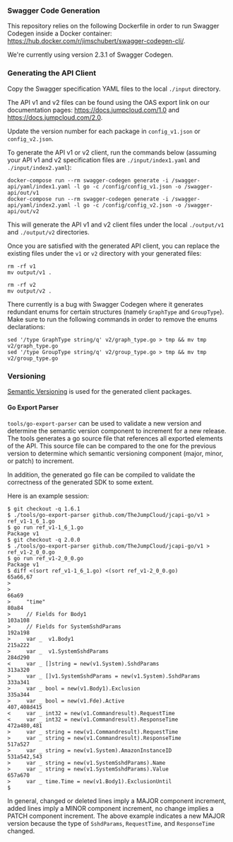### Swagger Code Generation

This repository relies on the following Dockerfile in order to run
Swagger Codegen inside a Docker container:
https://hub.docker.com/r/jimschubert/swagger-codegen-cli/.

We're currently using version 2.3.1 of Swagger Codegen.

### Generating the API Client

Copy the Swagger specification YAML files to the local `./input` directory.

The API v1 and v2 files can be found using the OAS export link on our
documentation pages: https://docs.jumpcloud.com/1.0 and
https://docs.jumpcloud.com/2.0.

Update the version number for each package in `config_v1.json` or
`config_v2.json`.

To generate the API v1 or v2 client, run the commands below (assuming your
API v1 and v2 specification files are `./input/index1.yaml` and
`./input/index2.yaml`):

```
docker-compose run --rm swagger-codegen generate -i /swagger-api/yaml/index1.yaml -l go -c /config/config_v1.json -o /swagger-api/out/v1
docker-compose run --rm swagger-codegen generate -i /swagger-api/yaml/index2.yaml -l go -c /config/config_v2.json -o /swagger-api/out/v2
```

This will generate the API v1 and v2 client files under the local
`./output/v1` and `./output/v2` directories.

Once you are satisfied with the generated API client, you can replace the
existing files under the `v1` or `v2` directory with your generated files:

```
rm -rf v1
mv output/v1 .

rm -rf v2
mv output/v2 .
```

There currently is a bug with Swagger Codegen where it generates redundant
enums for certain structures (namely `GraphType` and `GroupType`).
Make sure to run the following commands in order to remove the enums
declarations:

```
sed '/type GraphType string/q' v2/graph_type.go > tmp && mv tmp v2/graph_type.go
sed '/type GroupType string/q' v2/group_type.go > tmp && mv tmp v2/group_type.go
```
### Versioning

[Semantic Versioning](https://semver.org) is used for the generated client packages.

#### Go Export Parser

`tools/go-export-parser` can be used to validate a new version and determine the semantic version
component to increment for a new release. The tools generates a go source file that references all
exported elements of the API. This source file can be compared to the one for the previous version
to determine which semantic versioning component (major, minor, or patch) to increment.

In addition, the generated go file can be compiled to validate the correctness of the generated SDK to 
some extent.

Here is an example session:

```
$ git checkout -q 1.6.1
$ ./tools/go-export-parser github.com/TheJumpCloud/jcapi-go/v1 > ref_v1-1_6_1.go
$ go run ref_v1-1_6_1.go
Package v1
$ git checkout -q 2.0.0
$ ./tools/go-export-parser github.com/TheJumpCloud/jcapi-go/v1 > ref_v1-2_0_0.go
$ go run ref_v1-2_0_0.go
Package v1
$ diff <(sort ref_v1-1_6_1.go) <(sort ref_v1-2_0_0.go)
65a66,67
>
>
66a69
>     "time"
80a84
>     // Fields for Body1
103a108
>     // Fields for SystemSshdParams
192a198
>     var _  v1.Body1
215a222
>     var _  v1.SystemSshdParams
284d290
<     var _ []string = new(v1.System).SshdParams
313a320
>     var _ []v1.SystemSshdParams = new(v1.System).SshdParams
333a341
>     var _ bool = new(v1.Body1).Exclusion
335a344
>     var _ bool = new(v1.Fde).Active
407,408d415
<     var _ int32 = new(v1.Commandresult).RequestTime
<     var _ int32 = new(v1.Commandresult).ResponseTime
472a480,481
>     var _ string = new(v1.Commandresult).RequestTime
>     var _ string = new(v1.Commandresult).ResponseTime
517a527
>     var _ string = new(v1.System).AmazonInstanceID
531a542,543
>     var _ string = new(v1.SystemSshdParams).Name
>     var _ string = new(v1.SystemSshdParams).Value
657a670
>     var _ time.Time = new(v1.Body1).ExclusionUntil
$ 
```

In general, changed or deleted lines imply a MAJOR component increment, added lines imply a MINOR component
increment, no change implies a PATCH component increment. The above example indicates a new MAJOR version
because the type of `SshdParams`, `RequestTime`, and `ResponseTime` changed.
